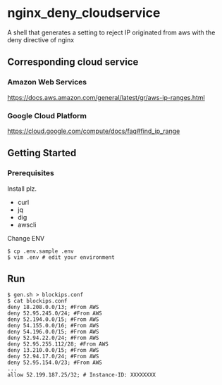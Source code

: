 # nginx_deny_cloudservice
A shell that generates a setting to reject IP originated from aws with the deny directive of nginx

## Corresponding cloud service

### Amazon Web Services 

https://docs.aws.amazon.com/general/latest/gr/aws-ip-ranges.html

### Google Cloud Platform

https://cloud.google.com/compute/docs/faq#find_ip_range

## Getting Started

### Prerequisites

Install plz.

- curl
- jq
- dig
- awscli

Change ENV

```shell
$ cp .env.sample .env
$ vim .env # edit your environment
```

## Run

```shell
$ gen.sh > blockips.conf
$ cat blockips.conf
deny 18.208.0.0/13; #From AWS
deny 52.95.245.0/24; #From AWS
deny 52.194.0.0/15; #From AWS
deny 54.155.0.0/16; #From AWS
deny 54.196.0.0/15; #From AWS
deny 52.94.22.0/24; #From AWS
deny 52.95.255.112/28; #From AWS
deny 13.210.0.0/15; #From AWS
deny 52.94.17.0/24; #From AWS
deny 52.95.154.0/23; #From AWS
...
allow 52.199.187.25/32; # Instance-ID: XXXXXXXX
```

